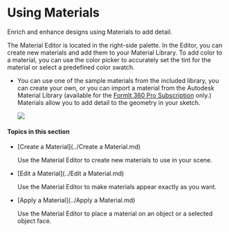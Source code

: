 # Using Materials

Enrich and enhance designs using Materials to add detail.
 

The Material Editor is located in the right-side palette. In the Editor, you can create new materials and add them to your Material Library. To add color to a material, you can use the color picker to accurately set the tint for the material or select a predefined color swatch.

* You can use one of the sample materials from the included library, you can create your own, or you can import a material from the Autodesk Material Library (available for the [FormIt 360 Pro Subscription](http://www.autodesk.com/products/formit-360/try-buy) only.) Materials allow you to add detail to the geometry in your sketch. 
    
    ![](Images/GUID-93C9AD0C-B9D5-4336-9762-DBCA5BAB3F03-low.png)

  

#### Topics in this section

* [Create a Material](../Create a Material.md)
    
    Use the Material Editor to create new materials to use in your scene.
* [Edit a Material](../Edit a Material.md)
    
    Use the Material Editor to make materials appear exactly as you want.
* [Apply a Material](../Apply a Material.md)
    
    Use the Material Editor to place a material on an object or a selected object face.

